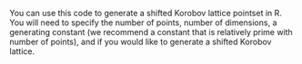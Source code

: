 You can use this code to generate a shifted Korobov lattice pointset in R. You will need to specify the number of points, number of dimensions, a generating constant (we recommend a constant that is relatively prime with number of points), and if you would like to generate a shifted Korobov lattice.
